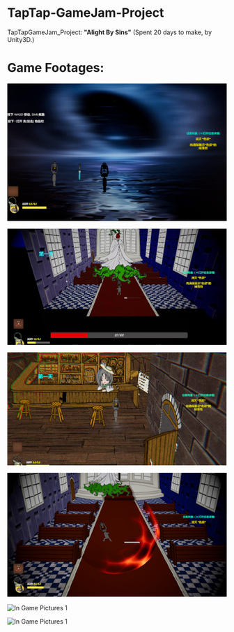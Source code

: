 # TapTap-GameJam-Project
TapTapGameJam_Project: **"Alight By Sins"**
(Spent 20 days to make, by Unity3D.)

# Game Footages:
![In Game Pictures 1](https://github.com/RCrobotcat/TapTap-GameJam-Project/blob/main/GameFootages/1.png)

![In Game Pictures 1](https://github.com/RCrobotcat/TapTap-GameJam-Project/blob/main/GameFootages/2.png)

![In Game Pictures 1](https://github.com/RCrobotcat/TapTap-GameJam-Project/blob/main/GameFootages/3.png)

![In Game Pictures 1](https://github.com/RCrobotcat/TapTap-GameJam-Project/blob/main/GameFootages/4.png)

![In Game Pictures 1](https://github.com/RCrobotcat/TapTap-GameJam-Project/blob/main/GameFootages/5.png)

![In Game Pictures 1](https://github.com/RCrobotcat/TapTap-GameJam-Project/blob/main/GameFootages/6.png)
